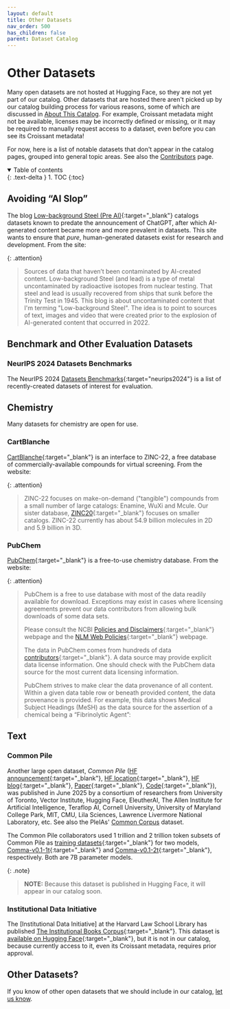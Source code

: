 ```yaml
---
layout: default
title: Other Datasets
nav_order: 500
has_children: false
parent: Dataset Catalog
---
```


# Other Datasets

Many open datasets are not hosted at Hugging Face, so they are not yet part of our catalog. Other datasets that are hosted there aren't picked up by our catalog building process for various reasons, some of which are discussed in [About This Catalog]({{site.baseurl}}/catalog/catalog/). For example, Croissant metadata might not be available, licenses may be incorrectly defined or missing, or it may be required to manually request access to a dataset, even before you can see its Croissant metadata!

For now, here is a list of notable datasets that don't appear in the catalog pages, grouped into general topic areas. See also the [Contributors]({{site.baseurl}}/catalog/contributors/) page.

<details open markdown="block">
  <summary>
    Table of contents
  </summary>
  {: .text-delta }
1. TOC
{:toc}
</details>

## Avoiding &ldquo;AI Slop&rdquo;

The blog [Low-background Steel (Pre AI)](https://lowbackgroundsteel.ai){:target="_blank"} catalogs datasets known to predate the announcement of ChatGPT, after which AI-generated content became more and more prevalent in datasets. This site wants to ensure that _pure_, human-generated datasets exist for research and development. From the site:

{: .attention}
> Sources of data that haven’t been contaminated by AI-created content. Low-background Steel (and lead) is a type of metal uncontaminated by radioactive isotopes from nuclear testing. That steel and lead is usually recovered from ships that sunk before the Trinity Test in 1945. This blog is about uncontaminated content that I'm terming "Low-background Steel". The idea is to point to sources of text, images and video that were created prior to the explosion of AI-generated content that occurred in 2022.

## Benchmark and Other Evaluation Datasets

### NeurIPS 2024 Datasets Benchmarks

The NeurIPS 2024 [Datasets Benchmarks](https://neurips.cc/virtual/2024/events/datasets-benchmarks-2024){:target="neurips2024"} is a list of recently-created datasets of interest for evaluation.


## Chemistry

Many datasets for chemistry are open for use.

### CartBlanche

[CartBlanche](https://cartblanche.docking.org/){:target="_blank"} is an interface to ZINC-22, a free database of commercially-available compounds for virtual screening. From the website:

{: .attention}
> ZINC-22 focuses on make-on-demand ("tangible") compounds from a small number of large catalogs: Enamine, WuXi and Mcule. Our sister database, [ZINC20](https://zinc20.docking.org/){:target="_blank"} focuses on smaller catalogs. ZINC-22 currently has about 54.9 billion molecules in 2D and 5.9 billion in 3D.

### PubChem

[PubChem](https://pubchem.ncbi.nlm.nih.gov/docs/downloads){:target="_blank"} is a free-to-use chemistry database. From the website:

{: .attention}
> PubChem is a free to use database with most of the data readily available for download. Exceptions may exist in cases where licensing agreements prevent our data contributors from allowing bulk downloads of some data sets.
>
> Please consult the NCBI [Policies and Disclaimers](https://www.ncbi.nlm.nih.gov/home/about/policies/){:target="_blank"} webpage and the [NLM Web Policies](https://www.nlm.nih.gov/web_policies.html){:target="_blank"} webpage.
>
> The data in PubChem comes from hundreds of data [contributors](https://pubchem.ncbi.nlm.nih.gov/source/){:target="_blank"}. A data source may provide explicit data license information. One should check with the PubChem data source for the most current data licensing information.
>
> PubChem strives to make clear the data provenance of all content. Within a given data table row or beneath provided content, the data provenance is provided. For example, this data shows Medical Subject Headings (MeSH) as the data source for the assertion of a chemical being a “Fibrinolytic Agent”:

## Text

### Common Pile

Another large open dataset, _Common Pile_ ([HF announcement](https://huggingface.co/blog/common-pile/common-pile-v0p1-announcement){:target="_blank"}, [HF location](https://huggingface.co/common-pile){:target="_blank"}, [HF blog](https://huggingface.co/blog/stellaathena/common-pile){:target="_blank"}, [Paper](https://github.com/r-three/common-pile/blob/main/paper.pdf){:target="_blank"}, [Code](https://github.com/r-three/common-pile){:target="_blank"}), was published in June 2025 by a consortium of researchers from University of Toronto, Vector Institute, Hugging Face, EleutherAI, The Allen Institute for Artificial Intelligence, Teraflop AI, Cornell University, University of Maryland College Park, MIT, CMU, Lila Sciences, Lawrence Livermore National Laboratory, etc. See also the PleIAs' [Common Corpus]({{site.baseurl}}/catalog/contributors/#pleias) dataset.

The Common Pile collaborators used 1 trillion and 2 trillion token subsets of Common Pile as [training datasets](https://huggingface.co/datasets/common-pile/comma_v0.1_training_dataset){:target="_blank"} for two models, [Comma-v0.1-1t](https://huggingface.co/common-pile/comma-v0.1-1t){:target="_blank"} and [Comma-v0.1-2t](https://huggingface.co/common-pile/comma-v0.1-2t){:target="_blank"}, respectively. Both are 7B parameter models.

{: .note}
> **NOTE:** Because this dataset is published in Hugging Face, it will appear in our catalog soon.

### Institutional Data Initiative

The [Institutional Data Initiative] at the Harvard Law School Library has published [The Institutional Books Corpus](https://www.institutionaldatainitiative.org/institutional-books){:target="_blank"}. This dataset is [available on Hugging Face](https://huggingface.co/datasets/institutional/institutional-books-1.0){:target="_blank"}, but it is not in our catalog, because currently access to it, even its Croissant metadata, requires prior approval.

## Other Datasets?

If you know of other open datasets that we should include in our catalog, [let us know]({{site.baseurl}}/contributing).
